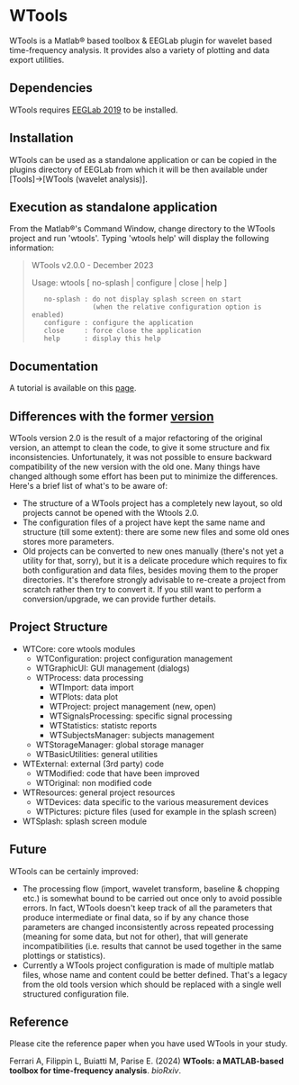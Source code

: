 
# WTools
WTools is a Matlab® based toolbox & EEGLab plugin for wavelet based time-frequency analysis.
It provides also a variety of plotting and data export utilities.

## Dependencies
WTools requires [EEGLab 2019](https://eeglab.org) to be installed. 

## Installation
WTools can be used as a standalone application or can be copied in the plugins directory
of EEGLab from which it will be then available under [Tools]->[WTools (wavelet analysis)].

## Execution as standalone application
From the Matlab®'s Command Window, change directory to the WTools project and run 'wtools'.
Typing 'wtools help' will display the following information:

> WTools v2.0.0 - December 2023
>
> Usage: wtools [ no-splash | configure | close | help ]
>
>        no-splash : do not display splash screen on start
>                    (when the relative configuration option is enabled)
>        configure : configure the application
>        close     : force close the application
>        help      : display this help

## Documentation
A tutorial is available on this [page](https://github.com/cogdevtools/WTools/wiki/WTools-tutorial).

## Differences with the former [version](https://github.com/cogdevtools/WTools)
WTools version 2.0 is the result of a major refactoring of the original version, an attempt to clean the code, to give it some structure and fix inconsistencies.
Unfortunately, it was not possible to ensure backward compatibility of the new version with the old one. Many things have changed although some effort has been put to minimize the differences. Here's a brief list of what's to be aware of:
+ The structure of a WTools project has a completely new layout, so old projects cannot be opened with the Wtools 2.0.
+ The configuration files of a project have kept the same name and structure (till some extent): there are some new files and some old ones stores more parameters.
+ Old projects can be converted to new ones manually (there's not yet a utility for that, sorry), but it is a delicate procedure which requires to fix both configuration and data files, besides moving them to the proper directories. It's therefore strongly advisable to re-create a project from scratch rather then try to convert it. If you still want to perform a conversion/upgrade, we can provide further details.

## Project Structure
+ WTCore: core wtools modules
  + WTConfiguration: project configuration management
  + WTGraphicUI: GUI management (dialogs)
  + WTProcess: data processing
    + WTImport: data import
    + WTPlots: data plot
    + WTProject: project management (new, open)
    + WTSignalsProcessing: specific signal processing
    + WTStatistics: statistc reports
    + WTSubjectsManager: subjects management
  + WTStorageManager: global storage manager
  + WTBasicUtilities: general utilities
+ WTExternal: external (3rd party) code
  + WTModified: code that have been improved
  + WTOriginal: non modified code
+ WTResources: general project resources
  + WTDevices: data specific to the various measurement devices
  + WTPictures: picture files (used for example in the splash screen) 
+ WTSplash: splash screen module

## Future
WTools can be certainly improved:
+ The processing flow (import, wavelet transform, baseline & chopping etc.) is somewhat bound to be carried out once only to avoid possible errors. In fact, WTools doesn't keep track of all the parameters that produce intermediate or final data, so if by any chance those parameters are changed inconsistently across repeated processing (meaning for some data, but not for other), that will generate incompatibilities (i.e. results that cannot be used together in the same plottings or statistics). 
+ Currently a WTools project configuration is made of multiple matlab files, whose name and content could be better defined. That's a legacy from the old tools version which should be replaced with a single well structured configuration file.

## Reference
Please cite the reference paper when you have used WTools in your study.

Ferrari A, Filippin L, Buiatti M, Parise E. (2024) **WTools: a MATLAB-based toolbox for time-frequency analysis**. *bioRxiv*.
